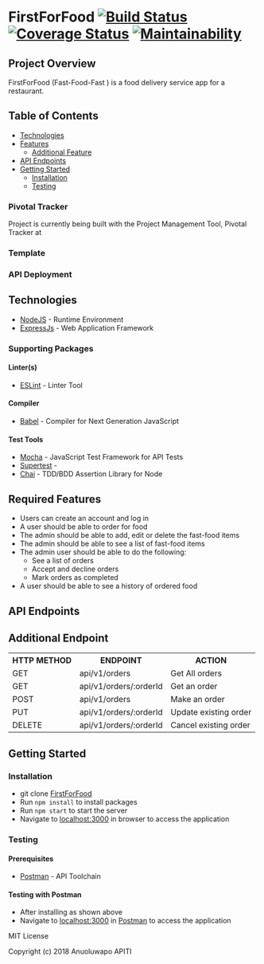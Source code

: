 # FirstForFood [![Build Status](https://travis-ci.org/Anuoluwa/FirstForFood.svg?branch=develop)](https://travis-ci.org/Anuoluwa/FirstForFood) [![Coverage Status](https://coveralls.io/repos/github/Anuoluwa/FirstForFood/badge.svg?branch=develop)](https://coveralls.io/github/Anuoluwa/FirstForFood?branch=develop) [![Maintainability](https://api.codeclimate.com/v1/badges/7ee092b71c41592c1612/maintainability)](https://codeclimate.com/github/Anuoluwa/FirstForFood/maintainability)


## Project Overview
FirstForFood  (Fast-Food-Fast​ ) is a food delivery service app for a restaurant.


## Table of Contents

 * [Technologies](#technologies)
 * [Features](#features)
    * [Additional Feature](#additional-feature)
 * [API Endpoints](#api-endpoints)
 * [Getting Started](#getting-started)
    * [Installation](#installation)
    * [Testing](#testing)
    

### Pivotal Tracker
Project is currently being built with the Project Management Tool, Pivotal Tracker at [](https://www.pivotaltracker.com/n/projects/2196952)

### Template


### API Deployment


## Technologies

* [NodeJS](https://nodejs.org/) - Runtime Environment
* [ExpressJs](https://expressjs.com/) - Web Application Framework

### Supporting Packages

#### Linter(s)

* [ESLint](https://eslint.org/) - Linter Tool

#### Compiler

* [Babel](https://eslint.org/) - Compiler for Next Generation JavaScript

#### Test Tools

* [Mocha](https://mochajs.org/) - JavaScript Test Framework for API Tests
* [Supertest]() - 
* [Chai](http://chaijs.com/) - TDD/BDD Assertion Library for Node

## Required Features
* Users can create an account and log in
* A user should be able to order for food
* The admin should be able to add, edit or delete the fast-food items
* The admin should be able to see a list of fast-food items
* The admin user should be able to do the following:
    * See a list of orders
    * Accept and decline orders
    * Mark orders as completed
* A user should be able to see a history of ordered food


## API Endpoints

###

<table>

<tr><th>HTTP METHOD</th><th>ENDPOINT</th><th>ACTION</th></tr>

<tr><td>GET</td> <td>api/v1/orders</td> <td>Get All orders</td></tr>

<tr><td>GET</td> <td>api/v1/orders/:orderId</td> <td>Get an order</td></tr>

<tr><td>POST</td> <td>api/v1/orders</td> <td>Make an order</td></tr>

<tr><td>PUT</td> <td>api/v1/orders/:orderId</td> <td>Update existing order</td></tr>

## Additional Endpoint

<tr><td>DELETE</td> <td>api/v1/orders/:orderId</td> <td>Cancel existing order</td></tr>

</table>

## Getting Started

### Installation

* git clone
  [FirstForFood](https://github.com/Anuoluwa/FirstForFood/tree/develop)
* Run `npm install` to install packages
* Run `npm start` to start the server
* Navigate to [localhost:3000](http://localhost:3000/) in browser to access the
  application

### Testing

#### Prerequisites

* [Postman](https://getpostman.com/) - API Toolchain

#### Testing with Postman

* After installing as shown above
* Navigate to [localhost:3000](http://localhost:3000/) in
  [Postman](https://getpostman.com/) to access the application

MIT License

Copyright (c) 2018 Anuoluwapo APITI
